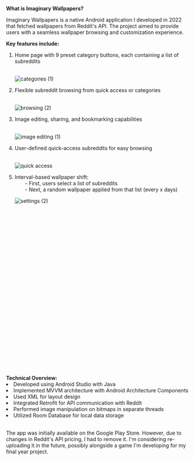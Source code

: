 <b>What is Imaginary Wallpapers?</b></br>

Imaginary Wallpapers is a native Android application I developed in 2022 that fetched wallpapers from Reddit's API. The project aimed to provide users with a seamless wallpaper browsing and customization experience.</br>

<b>Key features include:</b></br>
<ol>
<div align="left">
<li>Home page with 9 preset category buttons, each containing a list of subreddits</li> </br>

![categories (1)](https://github.com/user-attachments/assets/0c4d1f4e-e9fa-4c55-b8fb-5a0eb42f1cde)


</div>

<div align="left">
<li>Flexible subreddit browsing from quick access or categories</li> </br>

![browsing (2)](https://github.com/user-attachments/assets/e2cdbe33-2fd6-4bc9-b025-3cff00040a4a)
  
</div>

<div align="left">
<li>Image editing, sharing, and bookmarking capabilities</li> </br>
  
![image editing (1)](https://github.com/user-attachments/assets/7ec0aacd-28c8-4c73-9907-e4a1381b5f07)

</div>

<div align="left">
<li>User-defined quick-access subreddits for easy browsing</li> </br>

![quick access](https://github.com/user-attachments/assets/e76414f0-0dd9-461f-819b-4ce3d6baa5aa)


</div>

<div align="left" style="width: 500px; height: 500px;">

<li>Interval-based wallpaper shift: </br>
&emsp;&emsp;- First, users select a list of subreddits </br>
&emsp;&emsp;- Next, a random wallpaper applied from that list (every x days) </br>

![settings (2)](https://github.com/user-attachments/assets/93668bd2-b223-4b36-84b2-10b10a5bd7b2)


</div>
</li>
</ol>
</br>


</br>
<b>Technical Overview:</b></br>
<list>
<li>Developed using Android Studio with Java</li>
<li>Implemented MVVM architecture with Android Architecture Components</li>
<li>Used XML for layout design</li>
<li>Integrated Retrofit for API communication with Reddit</li>
<li>Performed image manipulation on bitmaps in separate threads</li>
<li>Utilized Room Database for local data storage</li>
</list>
</br>

The app was initially available on the Google Play Store. However, due to changes in Reddit's API pricing, I had to remove it. I'm considering re-uploading it in the future, possibly alongside a game I'm developing for my final year project.
